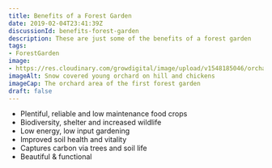 ```yaml
---
title: Benefits of a Forest Garden
date: 2019-02-04T23:41:39Z
discussionId: benefits-forest-garden
description: These are just some of the benefits of a forest garden
tags: 
- ForestGarden
image: 
- https://res.cloudinary.com/growdigital/image/upload/v1548185046/orchard-218D384A.jpg
imageAlt: Snow covered young orchard on hill and chickens
imageCap: The orchard area of the first forest garden
draft: false
---
```


* Plentiful, reliable and low maintenance food crops
* Biodiversity, shelter and increased wildlife
* Low energy, low input gardening
* Improved soil health and vitality
* Captures carbon via trees and soil life
* Beautiful & functional
